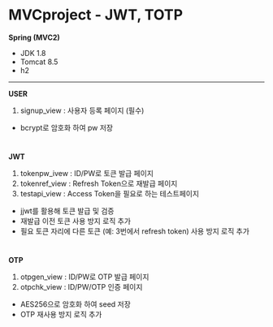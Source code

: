 # MVCproject - JWT, TOTP

**Spring (MVC2)**
- JDK 1.8
- Tomcat 8.5
- h2

---
**USER**
1. signup_view : 사용자 등록 페이지 (필수)
- bcrypt로 암호화 하여 pw 저장

#
**JWT**
1. tokenpw_ivew : ID/PW로 토큰 발급 페이지
2. tokenref_view : Refresh Token으로 재발급 페이지
3. testapi_view : Access Token을 필요로 하는 테스트페이지
- jjwt를 활용해 토큰 발급 및 검증
- 재발급 이전 토큰 사용 방지 로직 추가
- 필요 토큰 자리에 다른 토큰 (예: 3번에서 refresh token) 사용 방지 로직 추가

#
**OTP**
1. otpgen_view : ID/PW로 OTP 발급 페이지
2. otpchk_view : ID/PW/OTP 인증 페이지
- AES256으로 암호화 하여 seed 저장
- OTP 재사용 방지 로직 추가
